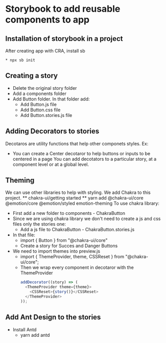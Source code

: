 # Storybook to add reusable components to app

## Installation of storybook in a project

After creating app with CRA, install sb

    * npx sb init

## Creating a story

- Delete the original story folder
- Add a components folder
- Add Button folder. In that folder add:
  - Add Button.js file
  - Add Button.css file
  - Add Button.stories.js file

## Adding Decorators to stories

Decotaros are utility functions that help other componets styles. Ex:

- You can create a Center decotaror to help buttons or inputs to be centered in a page
  You can add decotators to a particular story, at a component level or at a global level.

## Theming

We can use other libraries to help with styling. We add Chakra to this project.
** chakra-ui/getting started
** yarn add @chakra-ui/core @emotion/core @emotion/styled emotion-theming
To use chakra library:

- First add a new folder to components - ChakraButton
- Since we are using chakra library we don't need to create a js and css files only the stories one:
  - Add a js file to ChakraButton - ChakraButton.stories.js
- In that file:
  - import { Button } from "@chakra-ui/core"
  - Create a story for Succes and Danger Buttons
- We need to import themes into preview.js
  - import { ThemeProvider, theme, CSSReset } from "@chakra-ui/core";
  - Then we wrap every component in decotaror with the ThemeProvider
    ```js
    addDecorator((story) => (
      <ThemeProvider theme={theme}>
        <CSSReset>{story()}</CSSReset>
      </ThemeProvider>
    ));
    ```

## Add Ant Design to the stories

- Install Antd
  - yarn add antd
